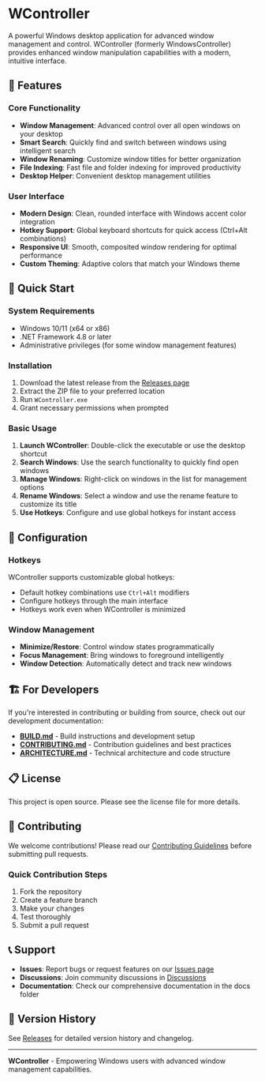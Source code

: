 # WController

A powerful Windows desktop application for advanced window management and control. WController (formerly WindowsController) provides enhanced window manipulation capabilities with a modern, intuitive interface.

## 🌟 Features

### Core Functionality
- **Window Management**: Advanced control over all open windows on your desktop
- **Smart Search**: Quickly find and switch between windows using intelligent search
- **Window Renaming**: Customize window titles for better organization
- **File Indexing**: Fast file and folder indexing for improved productivity
- **Desktop Helper**: Convenient desktop management utilities

### User Interface
- **Modern Design**: Clean, rounded interface with Windows accent color integration
- **Hotkey Support**: Global keyboard shortcuts for quick access (Ctrl+Alt combinations)
- **Responsive UI**: Smooth, composited window rendering for optimal performance
- **Custom Theming**: Adaptive colors that match your Windows theme

## 🚀 Quick Start

### System Requirements
- Windows 10/11 (x64 or x86)
- .NET Framework 4.8 or later
- Administrative privileges (for some window management features)

### Installation
1. Download the latest release from the [Releases page](../../releases)
2. Extract the ZIP file to your preferred location
3. Run `WController.exe`
4. Grant necessary permissions when prompted

### Basic Usage
1. **Launch WController**: Double-click the executable or use the desktop shortcut
2. **Search Windows**: Use the search functionality to quickly find open windows
3. **Manage Windows**: Right-click on windows in the list for management options
4. **Rename Windows**: Select a window and use the rename feature to customize its title
5. **Use Hotkeys**: Configure and use global hotkeys for instant access

## 🔧 Configuration

### Hotkeys
WController supports customizable global hotkeys:
- Default hotkey combinations use `Ctrl+Alt` modifiers
- Configure hotkeys through the main interface
- Hotkeys work even when WController is minimized

### Window Management
- **Minimize/Restore**: Control window states programmatically
- **Focus Management**: Bring windows to foreground intelligently
- **Window Detection**: Automatically detect and track new windows

## 🏗️ For Developers

If you're interested in contributing or building from source, check out our development documentation:

- [**BUILD.md**](BUILD.md) - Build instructions and development setup
- [**CONTRIBUTING.md**](CONTRIBUTING.md) - Contribution guidelines and best practices
- [**ARCHITECTURE.md**](ARCHITECTURE.md) - Technical architecture and code structure

## 📋 License

This project is open source. Please see the license file for more details.

## 🤝 Contributing

We welcome contributions! Please read our [Contributing Guidelines](CONTRIBUTING.md) before submitting pull requests.

### Quick Contribution Steps
1. Fork the repository
2. Create a feature branch
3. Make your changes
4. Test thoroughly
5. Submit a pull request

## 📞 Support

- **Issues**: Report bugs or request features on our [Issues page](../../issues)
- **Discussions**: Join community discussions in [Discussions](../../discussions)
- **Documentation**: Check our comprehensive documentation in the docs folder

## 🔄 Version History

See [Releases](../../releases) for detailed version history and changelog.

---

**WController** - Empowering Windows users with advanced window management capabilities.
